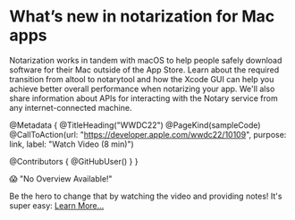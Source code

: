 # What’s new in notarization for Mac apps

Notarization works in tandem with macOS to help people safely download software for their Mac outside of the App Store. Learn about the required transition from altool to notarytool and how the Xcode GUI can help you achieve better overall performance when notarizing your app. We'll also share information about APIs for interacting with the Notary service from any internet-connected machine.

@Metadata {
   @TitleHeading("WWDC22")
   @PageKind(sampleCode)
   @CallToAction(url: "https://developer.apple.com/wwdc22/10109", purpose: link, label: "Watch Video (8 min)")

   @Contributors {
      @GitHubUser(<replace this with your GitHub handle>)
   }
}

😱 "No Overview Available!"

Be the hero to change that by watching the video and providing notes! It's super easy:
 [Learn More…](https://wwdcnotes.com/documentation/wwdcnotes/contributing)
